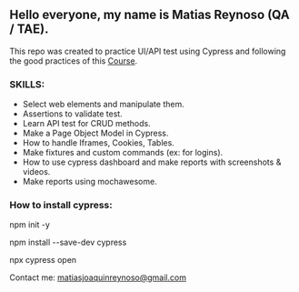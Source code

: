 ## Hello everyone, my name is Matias Reynoso (QA / TAE).

This repo was created to practice UI/API test using Cypress and following the good practices of this [Course](https://www.udemy.com/course/cypress-e2e-automation-testing-con-js-a-fondo/).

### SKILLS:

- Select web elements and manipulate them.
- Assertions to validate test.
- Learn API test for CRUD methods.
- Make a Page Object Model in Cypress.
- How to handle Iframes, Cookies, Tables.
- Make fixtures and custom commands (ex: for logins).
- How to use cypress dashboard and make reports with screenshots & videos.
- Make reports using mochawesome.

### How to install cypress:

npm init -y

npm install --save-dev cypress

npx cypress open

Contact me: matiasjoaquinreynoso@gmail.com
